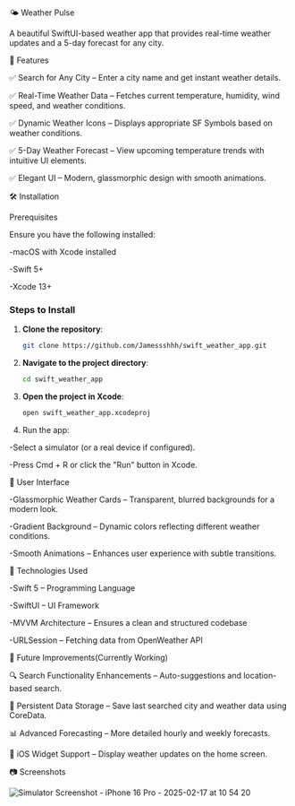


🌤 Weather Pulse

A beautiful SwiftUI-based weather app that provides real-time weather updates and a 5-day forecast for any city.

🚀 Features

✅ Search for Any City – Enter a city name and get instant weather details.

✅ Real-Time Weather Data – Fetches current temperature, humidity, wind speed, and weather conditions.

✅ Dynamic Weather Icons – Displays appropriate SF Symbols based on weather conditions.

✅ 5-Day Weather Forecast – View upcoming temperature trends with intuitive UI elements.

✅ Elegant UI – Modern, glassmorphic design with smooth animations.

🛠 Installation

Prerequisites

Ensure you have the following installed:

-macOS with Xcode installed

-Swift 5+

-Xcode 13+


### **Steps to Install**  
1. **Clone the repository**:  
   ```sh
   git clone https://github.com/Jamessshhh/swift_weather_app.git

2. **Navigate to the project directory**:
     ```sh
     cd swift_weather_app
     
3. **Open the project in Xcode**:
    ```sh
    open swift_weather_app.xcodeproj

4. Run the app:
   
  -Select a simulator (or a real device if configured).
   
  -Press Cmd + R or click the "Run" button in Xcode.


  🎨 User Interface

-Glassmorphic Weather Cards – Transparent, blurred backgrounds for a modern look.

-Gradient Background – Dynamic colors reflecting different weather conditions.

-Smooth Animations – Enhances user experience with subtle transitions.


📌 Technologies Used

-Swift 5 – Programming Language

-SwiftUI – UI Framework

-MVVM Architecture – Ensures a clean and structured codebase

-URLSession – Fetching data from OpenWeather API


📅 Future Improvements(Currently Working)

🔍 Search Functionality Enhancements – Auto-suggestions and location-based search.

💾 Persistent Data Storage – Save last searched city and weather data using CoreData.

📊 Advanced Forecasting – More detailed hourly and weekly forecasts.

📱 iOS Widget Support – Display weather updates on the home screen.


📷 Screenshots

![Simulator Screenshot - iPhone 16 Pro - 2025-02-17 at 10 54 20](https://github.com/user-attachments/assets/a7fed345-c4af-4873-bd01-0c4d0b22c918)




